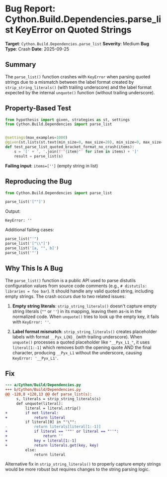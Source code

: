 # Bug Report: Cython.Build.Dependencies.parse_list KeyError on Quoted Strings

**Target**: `Cython.Build.Dependencies.parse_list`
**Severity**: Medium
**Bug Type**: Crash
**Date**: 2025-09-25

## Summary

The `parse_list()` function crashes with `KeyError` when parsing quoted strings due to a mismatch between the label format created by `strip_string_literals()` (with trailing underscore) and the label format expected by the internal `unquote()` function (without trailing underscore).

## Property-Based Test

```python
from hypothesis import given, strategies as st, settings
from Cython.Build.Dependencies import parse_list


@settings(max_examples=1000)
@given(st.lists(st.text(min_size=0, max_size=20), min_size=0, max_size=10))
def test_parse_list_quoted_bracket_format_no_crash(items):
    s = '[' + ', '.join(f'"{item}"' for item in items) + ']'
    result = parse_list(s)
```

**Failing input**: `items=['']` (empty string in list)

## Reproducing the Bug

```python
from Cython.Build.Dependencies import parse_list

parse_list('[""]')
```

Output:
```
KeyError: ''
```

Additional failing cases:
```python
parse_list("'")
parse_list('["\\"]')
parse_list('[a, "", b]')
parse_list('"')
```

## Why This Is A Bug

The `parse_list()` function is a public API used to parse distutils configuration values from source code comments (e.g., `# distutils: libraries = foo bar`). It should handle any valid quoted string, including empty strings. The crash occurs due to two related issues:

1. **Empty string literals**: `strip_string_literals()` doesn't capture empty string literals (`""` or `''`) in its mapping, leaving them as-is in the normalized code. When `unquote()` tries to look up the empty key, it fails with `KeyError: ''`.

2. **Label format mismatch**: `strip_string_literals()` creates placeholder labels with format `__Pyx_L{N}_` (with trailing underscore). When `unquote()` processes a quoted placeholder like `"__Pyx_L1_"`, it uses `literal[1:-1]` which removes both the opening quote AND the final character, producing `__Pyx_L1` without the underscore, causing `KeyError: '__Pyx_L1'`.

## Fix

```diff
--- a/Cython/Build/Dependencies.py
+++ b/Cython/Build/Dependencies.py
@@ -128,8 +128,13 @@ def parse_list(s):
     s, literals = strip_string_literals(s)
     def unquote(literal):
         literal = literal.strip()
+        if not literal:
+            return literal
         if literal[0] in "'\"":
-            return literals[literal[1:-1]]
+            if literal == '""' or literal == "''":
+                return ''
+            key = literal[1:-1]
+            return literals.get(key, key)
         else:
             return literal
```

Alternative fix in `strip_string_literals()` to properly capture empty strings would be more robust but requires changes to the string parsing logic.